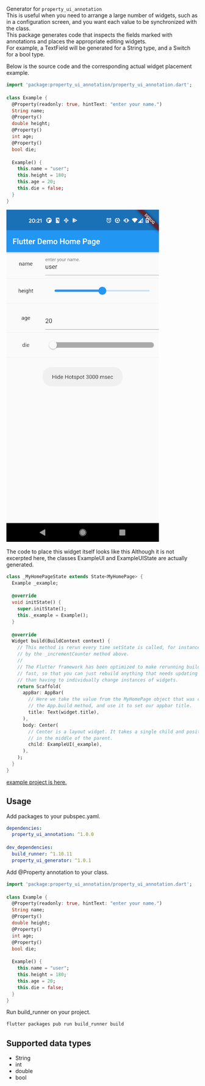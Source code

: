 Generator for `property_ui_annotation`  
This is useful when you need to arrange a large number of widgets, such as in a configuration screen, and you want each value to be synchronized with the class.  
This package generates code that inspects the fields marked with annotations and places the appropriate editing widgets.  
For example, a TextField will be generated for a String type, and a Switch for a bool type.  
  
Below is the source code and the corresponding actual widget placement example.  

````.dart
import 'package:property_ui_annotation/property_ui_annotation.dart';

class Example {
  @Property(readonly: true, hintText: "enter your name.")
  String name;
  @Property()
  double height;
  @Property()
  int age;
  @Property()
  bool die;

  Example() {
    this.name = "user";
    this.height = 180;
    this.age = 20;
    this.die = false;
  }
}
````
![screenshot](property_ui.png)

The code to place this widget itself looks like this
Although it is not excerpted here, the classes ExampleUI and ExampleUIState are actually generated.
````.dart
class _MyHomePageState extends State<MyHomePage> {
  Example _example;

  @override
  void initState() {
    super.initState();
    this._example = Example();
  }

  @override
  Widget build(BuildContext context) {
    // This method is rerun every time setState is called, for instance as done
    // by the _incrementCounter method above.
    //
    // The Flutter framework has been optimized to make rerunning build methods
    // fast, so that you can just rebuild anything that needs updating rather
    // than having to individually change instances of widgets.
    return Scaffold(
      appBar: AppBar(
        // Here we take the value from the MyHomePage object that was created by
        // the App.build method, and use it to set our appbar title.
        title: Text(widget.title),
      ),
      body: Center(
        // Center is a layout widget. It takes a single child and positions it
        // in the middle of the parent.
        child: ExampleUI(_example),
      ),
    );
  }
}
````

[example project is here.](https://github.com/desktopgame/property_ui/tree/main/example)

## Usage

Add packages to your pubspec.yaml.
````.yaml
dependencies:
  property_ui_annotation: ^1.0.0

dev_dependencies:
  build_runner: ^1.10.11
  property_ui_generator: ^1.0.1
````

Add @Property annotation to your class.
````.dart
import 'package:property_ui_annotation/property_ui_annotation.dart';

class Example {
  @Property(readonly: true, hintText: "enter your name.")
  String name;
  @Property()
  double height;
  @Property()
  int age;
  @Property()
  bool die;

  Example() {
    this.name = "user";
    this.height = 180;
    this.age = 20;
    this.die = false;
  }
}
````

Run build_runner on your project.
````.sh
flutter packages pub run build_runner build
````

## Supported data types
* String
* int
* double
* bool